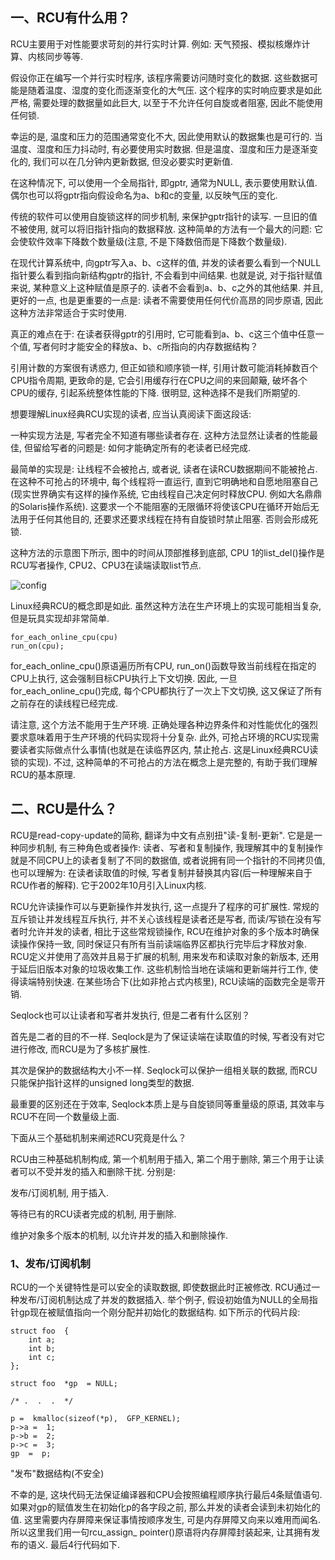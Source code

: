 ## 一、RCU有什么用？

RCU主要用于对性能要求苛刻的并行实时计算. 例如: 天气预报、模拟核爆炸计算、内核同步等等. 

假设你正在编写一个并行实时程序, 该程序需要访问随时变化的数据. 这些数据可能是随着温度、湿度的变化而逐渐变化的大气压. 这个程序的实时响应要求是如此严格, 需要处理的数据量如此巨大, 以至于不允许任何自旋或者阻塞, 因此不能使用任何锁. 

幸运的是, 温度和压力的范围通常变化不大, 因此使用默认的数据集也是可行的. 当温度、湿度和压力抖动时, 有必要使用实时数据. 但是温度、湿度和压力是逐渐变化的, 我们可以在几分钟内更新数据, 但没必要实时更新值. 

在这种情况下, 可以使用一个全局指针, 即gptr, 通常为NULL, 表示要使用默认值. 偶尔也可以将gptr指向假设命名为a、b和c的变量, 以反映气压的变化. 

传统的软件可以使用自旋锁这样的同步机制, 来保护gptr指针的读写. 一旦旧的值不被使用, 就可以将旧指针指向的数据释放. 这种简单的方法有一个最大的问题: 它会使软件效率下降数个数量级(注意, 不是下降数倍而是下降数个数量级). 

在现代计算系统中, 向gptr写入a、b、c这样的值, 并发的读者要么看到一个NULL指针要么看到指向新结构gptr的指针, 不会看到中间结果. 也就是说, 对于指针赋值来说, 某种意义上这种赋值是原子的. 读者不会看到a、b、c之外的其他结果. 并且, 更好的一点, 也是更重要的一点是: 读者不需要使用任何代价高昂的同步原语, 因此这种方法非常适合于实时使用. 

真正的难点在于: 在读者获得gptr的引用时, 它可能看到a、b、c这三个值中任意一个值, 写者何时才能安全的释放a、b、c所指向的内存数据结构？

引用计数的方案很有诱惑力, 但正如锁和顺序锁一样, 引用计数可能消耗掉数百个CPU指令周期, 更致命的是, 它会引用缓存行在CPU之间的来回颠簸, 破坏各个CPU的缓存, 引起系统整体性能的下降. 很明显, 这种选择不是我们所期望的. 

想要理解Linux经典RCU实现的读者, 应当认真阅读下面这段话: 

一种实现方法是, 写者完全不知道有哪些读者存在. 这种方法显然让读者的性能最佳, 但留给写者的问题是: 如何才能确定所有的老读者已经完成. 

最简单的实现是: 让线程不会被抢占, 或者说, 读者在读RCU数据期间不能被抢占. 在这种不可抢占的环境中, 每个线程将一直运行, 直到它明确地和自愿地阻塞自己(现实世界确实有这样的操作系统, 它由线程自己决定何时释放CPU. 例如大名鼎鼎的Solaris操作系统). 这要求一个不能阻塞的无限循环将使该CPU在循环开始后无法用于任何其他目的, 还要求还要求线程在持有自旋锁时禁止阻塞. 否则会形成死锁. 

这种方法的示意图下所示, 图中的时间从顶部推移到底部, CPU 1的list_del()操作是RCU写者操作, CPU2、CPU3在读端读取list节点. 

![config](images/12.png)

Linux经典RCU的概念即是如此. 虽然这种方法在生产环境上的实现可能相当复杂, 但是玩具实现却非常简单. 

```
for_each_online_cpu(cpu)
run_on(cpu);
```

for\_each\_online\_cpu()原语遍历所有CPU, run\_on()函数导致当前线程在指定的CPU上执行, 这会强制目标CPU执行上下文切换. 因此, 一旦for\_each\_online\_cpu()完成, 每个CPU都执行了一次上下文切换, 这又保证了所有之前存在的读线程已经完成. 

请注意, 这个方法不能用于生产环境. 正确处理各种边界条件和对性能优化的强烈要求意味着用于生产环境的代码实现将十分复杂. 此外, 可抢占环境的RCU实现需要读者实际做点什么事情(也就是在读临界区内, 禁止抢占. 这是Linux经典RCU读锁的实现). 不过, 这种简单的不可抢占的方法在概念上是完整的, 有助于我们理解RCU的基本原理. 

## 二、RCU是什么？

RCU是read-copy-update的简称, 翻译为中文有点别扭"读-复制-更新". 它是是一种同步机制, 有三种角色或者操作: 读者、写者和复制操作, 我理解其中的复制操作就是不同CPU上的读者复制了不同的数据值, 或者说拥有同一个指针的不同拷贝值, 也可以理解为: 在读者读取值的时候, 写者复制并替换其内容(后一种理解来自于RCU作者的解释). 它于2002年10月引入Linux内核. 

RCU允许读操作可以与更新操作并发执行, 这一点提升了程序的可扩展性. 常规的互斥锁让并发线程互斥执行, 并不关心该线程是读者还是写者, 而读/写锁在没有写者时允许并发的读者, 相比于这些常规锁操作, RCU在维护对象的多个版本时确保读操作保持一致, 同时保证只有所有当前读端临界区都执行完毕后才释放对象. RCU定义并使用了高效并且易于扩展的机制, 用来发布和读取对象的新版本, 还用于延后旧版本对象的垃圾收集工作. 这些机制恰当地在读端和更新端并行工作, 使得读端特别快速. 在某些场合下(比如非抢占式内核里), RCU读端的函数完全是零开销. 

Seqlock也可以让读者和写者并发执行, 但是二者有什么区别？

首先是二者的目的不一样. Seqlock是为了保证读端在读取值的时候, 写者没有对它进行修改, 而RCU是为了多核扩展性. 

其次是保护的数据结构大小不一样. Seqlock可以保护一组相关联的数据, 而RCU只能保护指针这样的unsigned long类型的数据. 

最重要的区别还在于效率, Seqlock本质上是与自旋锁同等重量级的原语, 其效率与RCU不在同一个数量级上面. 

下面从三个基础机制来阐述RCU究竟是什么？

RCU由三种基础机制构成, 第一个机制用于插入, 第二个用于删除, 第三个用于让读者可以不受并发的插入和删除干扰. 分别是: 

发布/订阅机制, 用于插入. 

等待已有的RCU读者完成的机制, 用于删除. 

维护对象多个版本的机制, 以允许并发的插入和删除操作. 

### 1、发布/订阅机制

RCU的一个关键特性是可以安全的读取数据, 即使数据此时正被修改. RCU通过一种发布/订阅机制达成了并发的数据插入. 举个例子, 假设初始值为NULL的全局指针gp现在被赋值指向一个刚分配并初始化的数据结构. 如下所示的代码片段: 

```
struct foo  {
    int a;
    int b;
    int c;
};
 
struct foo  *gp  = NULL;
 
/* .  .  .  */  
 
p =  kmalloc(sizeof(*p),  GFP_KERNEL);
p->a =  1;  
p->b =  2;  
p->c =  3;  
gp  =  p;
```

"发布"数据结构(不安全)

不幸的是, 这块代码无法保证编译器和CPU会按照编程顺序执行最后4条赋值语句. 如果对gp的赋值发生在初始化p的各字段之前, 那么并发的读者会读到未初始化的值. 这里需要内存屏障来保证事情按顺序发生, 可是内存屏障又向来以难用而闻名. 所以这里我们用一句rcu\_assign\_ pointer()原语将内存屏障封装起来, 让其拥有发布的语义. 最后4行代码如下. 

